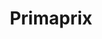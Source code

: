 ---
title: "Primaprix"
url: /barakaldo/primaprix-calle-eguzkiagirre-eguzkiagirre-kalea/
shop: supermercado
---